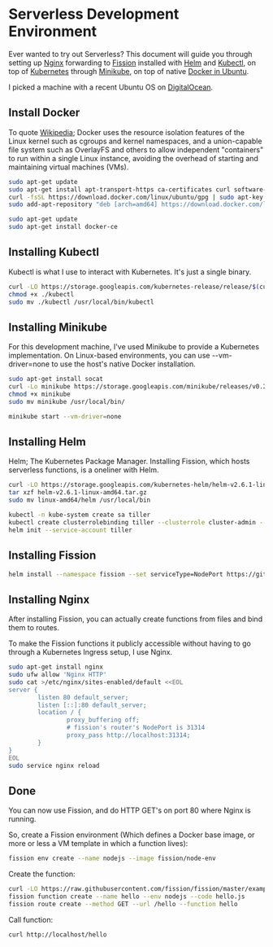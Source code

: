 # Serverless Development Environment

Ever wanted to try out Serverless? This document will guide you through setting up [Nginx](https://nginx.org/en/)
forwarding to [Fission](https://github.com/fission/fission) installed with [Helm](https://github.com/kubernetes/helm)
and [Kubectl](https://kubernetes.io/docs/user-guide/kubectl/), on top of [Kubernetes](https://kubernetes.io)
through [Minikube](https://github.com/kubernetes/minikube), on top of native
[Docker in Ubuntu](https://docs.docker.com/engine/installation/linux/docker-ce/ubuntu/).

I picked a machine with a recent Ubuntu OS on [DigitalOcean](https://www.digitalocean.com).

## Install Docker

To quote [Wikipedia](https://en.wikipedia.org/wiki/Docker_(software));
Docker uses the resource isolation features of the Linux kernel such as cgroups and kernel
namespaces, and a union-capable file system such as OverlayFS and others to allow independent "containers" to
run within a single Linux instance, avoiding the overhead of starting and maintaining virtual machines (VMs).

```bash
sudo apt-get update
sudo apt-get install apt-transport-https ca-certificates curl software-properties-common
curl -fsSL https://download.docker.com/linux/ubuntu/gpg | sudo apt-key add -
sudo add-apt-repository "deb [arch=amd64] https://download.docker.com/linux/ubuntu $(lsb_release -cs) stable"

sudo apt-get update
sudo apt-get install docker-ce
```

## Installing Kubectl

Kubectl is what I use to interact with Kubernetes. It's just a single binary.

```bash
curl -LO https://storage.googleapis.com/kubernetes-release/release/$(curl -s https://storage.googleapis.com/kubernetes-release/release/stable.txt)/bin/linux/amd64/kubectl
chmod +x ./kubectl
sudo mv ./kubectl /usr/local/bin/kubectl
```

## Installing Minikube

For this development machine, I've used Minikube to provide a Kubernetes implementation.
On Linux-based environments, you can use --vm-driver=none to use the host's native Docker installation.

```bash
sudo apt-get install socat
curl -Lo minikube https://storage.googleapis.com/minikube/releases/v0.22.2/minikube-linux-amd64
chmod +x minikube
sudo mv minikube /usr/local/bin/

minikube start --vm-driver=none
```

## Installing Helm

Helm; The Kubernetes Package Manager. Installing Fission, which hosts serverless functions, is a oneliner with Helm.

```bash
curl -LO https://storage.googleapis.com/kubernetes-helm/helm-v2.6.1-linux-amd64.tar.gz
tar xzf helm-v2.6.1-linux-amd64.tar.gz
sudo mv linux-amd64/helm /usr/local/bin

kubectl -n kube-system create sa tiller
kubectl create clusterrolebinding tiller --clusterrole cluster-admin --serviceaccount=kube-system:tiller
helm init --service-account tiller
```
## Installing Fission

```bash
helm install --namespace fission --set serviceType=NodePort https://github.com/fission/fission/releases/download/v0.2.1/fission-all-v0.2.1.tgz
```

## Installing Nginx

After installing Fission, you can actually create functions from files and bind them to routes.

To make the Fission functions it publicly accessible without having to go through a Kubernetes Ingress setup, I use Nginx.

```bash
sudo apt-get install nginx
sudo ufw allow 'Nginx HTTP'
sudo cat >/etc/nginx/sites-enabled/default <<EOL
server {
        listen 80 default_server;
        listen [::]:80 default_server;
        location / {
                proxy_buffering off;
                # fission's router's NodePort is 31314
                proxy_pass http://localhost:31314;
        }
}
EOL
sudo service nginx reload
```

## Done

You can now use Fission, and do HTTP GET's on port 80 where Nginx is running.

So, create a Fission environment (Which defines a Docker base image, or more or less a VM template in which a function lives):

```bash
fission env create --name nodejs --image fission/node-env
```

Create the function:

```bash
curl -LO https://raw.githubusercontent.com/fission/fission/master/examples/nodejs/hello.js
fission function create --name hello --env nodejs --code hello.js
fission route create --method GET --url /hello --function hello
```

Call function:

```bash
curl http://localhost/hello
```
